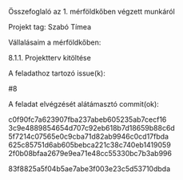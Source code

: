 Összefoglaló az 1. mérföldkőben végzett munkáról

Projekt tag: Szabó Tímea



Vállalásaim a mérföldkőben:


8.1.1. Projektterv kitöltése

A feladathoz tartozó issue(k):

#8


A feladat elvégzését alátámasztó commit(ok):

c0f90fc7a623907fba237abeb605235ab7cecf16
3c9e4889854654d707c92eb618b7d18659b88c6d
5f7214c07565e0c9cba71d82ab9946c0cd17fbda
625c85751d6ab605bebca221c38c740eb1419059
2f0b08bfaa2679e9ea71e48cc55330bc7b3ab996

83f8825a5f04b5ae7abe3f003e23c5d53710dbda

